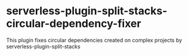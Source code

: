 # serverless-plugin-split-stacks-circular-dependency-fixer
This plugin fixes circular dependencies created on complex projects by serverless-plugin-split-stacks
